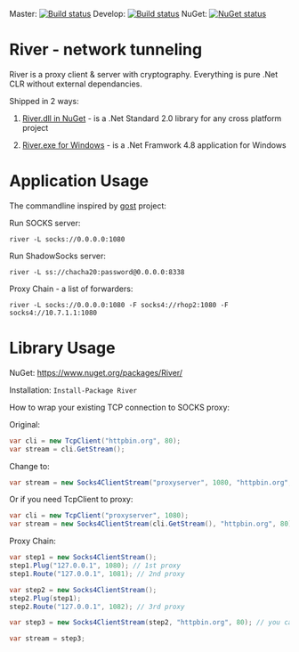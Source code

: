 Master: [![Build status](https://dev.azure.com/xkit/River/_apis/build/status/River%20CI?branchName=master)](https://dev.azure.com/xkit/River) Develop: [![Build status](https://dev.azure.com/xkit/River/_apis/build/status/River%20CI?branchName=develop)](https://dev.azure.com/xkit/River) NuGet: [![NuGet status](https://img.shields.io/nuget/dt/river?label=NuGet)](https://www.nuget.org/packages/river)


# River - network tunneling
River is a proxy client & server with cryptography. Everything is pure .Net CLR without external dependancies.

Shipped in 2 ways:

1) [River.dll in NuGet](https://www.nuget.org/packages/River/) - is a .Net Standard 2.0 library for any cross platform project

2) [River.exe for Windows](https://github.com/gusarov/river/releases) - is a .Net Framwork 4.8 application for Windows

# Application Usage

The commandline inspired by [gost](https://github.com/ginuerzh/gost) project:

Run SOCKS server:
```
river -L socks://0.0.0.0:1080
```

Run ShadowSocks server:
```
river -L ss://chacha20:password@0.0.0.0:8338
```

Proxy Chain - a list of forwarders:
```
river -L socks://0.0.0.0:1080 -F socks4://rhop2:1080 -F socks4://10.7.1.1:1080 
```

# Library Usage

NuGet: https://www.nuget.org/packages/River/

Installation: ```Install-Package River```

How to wrap your existing TCP connection to SOCKS proxy:

Original:
```cs
var cli = new TcpClient("httpbin.org", 80);
var stream = cli.GetStream();
```
Change to:
```cs
var stream = new Socks4ClientStream("proxyserver", 1080, "httpbin.org", 80);
```
Or if you need TcpClient to proxy:
```cs
var cli = new TcpClient("proxyserver", 1080);
var stream = new Socks4ClientStream(cli.GetStream(), "httpbin.org", 80);

```

Proxy Chain:
```cs
var step1 = new Socks4ClientStream();
step1.Plug("127.0.0.1", 1080); // 1st proxy
step1.Route("127.0.0.1", 1081); // 2nd proxy

var step2 = new Socks4ClientStream();
step2.Plug(step1);
step2.Route("127.0.0.1", 1082); // 3rd proxy

var step3 = new Socks4ClientStream(step2, "httpbin.org", 80); // you can do same in constructor - route to destination

var stream = step3;
```
